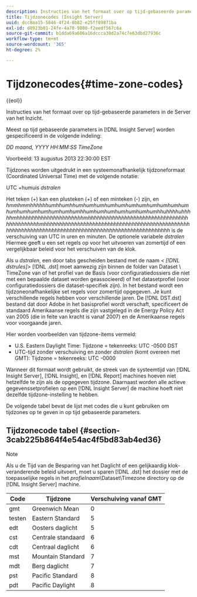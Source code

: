 ```yaml
---
description: Instructies van het formaat over op tijd-gebaseerde parameters in de Server van het Inzicht.
title: Tijdzonecodes (Insight Server)
uuid: dcc8aa15-5846-4f24-8b82-e25ff89871ba
exl-id: d8923b01-24fe-4a70-9800-f2eedf567c6a
source-git-commit: b1dda69a606a16dccca30d2a74c7e63dbd27936c
workflow-type: tm+mt
source-wordcount: '365'
ht-degree: 2%

---
```


# Tijdzonecodes{#time-zone-codes}

{{eol}}

Instructies van het formaat over op tijd-gebaseerde parameters in de Server van het Inzicht.

Meest op tijd gebaseerde parameters in [!DNL Insight Server] worden gespecificeerd in de volgende indeling:

*DD maand, YYYY HH:MM:SS TimeZone*

Voorbeeld: 13 augustus 2013 22:30:00 EST

Tijdzones worden uitgedrukt in een systeemonafhankelijk tijdzoneformaat (Coordinated Universal Time) met de volgende notatie:

UTC +humuis *dstralen*

Het teken (+) kan een plusteken (+) of een minteken (-) zijn, en *hmmhmmhhhhhhumhhumhhumhumhumhumhumhumhumhumhumhumhumhumhumhumhumhumhumhumhhumhumhumhumhumhumhumhhuhhhhuhhhhhmhhhhhhhhhhhhhhhhhhhhhhmhhhhhhhhhhhhhhhhhhhhhhhhhhhhhhhhhhhhhhhhhhhhmhhhhhhhhhhhhhhhhhhhhhhhhhhhhhhhhhhhhhhhhhhhhhhhhhhhhhhhhhhhhhhhhhhhhhhhhhhhhhhhhhhhhhhhhhhhhhhhhhhhhhh* is de verschuiving van UTC in uren en minuten. De optionele variabele *dstralen* Hiermee geeft u een set regels op voor het uitvoeren van zomertijd of een vergelijkbaar beleid voor het verschuiven van de klok.

Als u *dstralen*, een door tabs gescheiden bestand met de naam *&lt; [!DNL dstrules]>* [!DNL .dst] moet aanwezig zijn binnen de folder van Dataset \ TimeZone van of het profiel van de Basis (voor configuratiedossiers die niet met een bepaalde dataset worden geassocieerd) of het datasetprofiel (voor configuratiedossiers die dataset-specifiek zijn). In het bestand wordt een tijdzoneonafhankelijke set regels voor zomertijd opgegeven. Je kunt verschillende regels hebben voor verschillende jaren. De [!DNL DST.dst] bestand dat door Adobe in het basisprofiel wordt verschaft, specificeert de standaard Amerikaanse regels die zijn vastgelegd in de Energy Policy Act van 2005 (die in feite van kracht is vanaf 2007) en de Amerikaanse regels voor voorgaande jaren.

Hier worden voorbeelden van tijdzone-items vermeld:

* U.S. Eastern Daylight Time: Tijdzone = tekenreeks: UTC -0500 DST
* UTC-tijd zonder verschuiving en zonder *dstralen* (komt overeen met GMT): Tijdzone = tekenreeks: UTC -0000

Wanneer dit formaat wordt gebruikt, de streek van de systeemtijd van [!DNL Insight Server], [!DNL Insight], en [!DNL Report] machines hoeven niet hetzelfde te zijn als de opgegeven tijdzone. Daarnaast worden alle actieve gegevenssetprofielen op een [!DNL Insight Server] de machine hoeft niet dezelfde tijdzone-instelling te hebben.

De volgende tabel bevat de lijst met codes die u kunt gebruiken om tijdzones op te geven in op tijd gebaseerde parameters.

## Tijdzonecode tabel {#section-3cab225b864f4e54ac4f5bd83ab4ed36}

>[!NOTE]
>
>Als u de Tijd van de Besparing van het Daglicht of een gelijkaardig klok-veranderende beleid uitvoert, moet u sparen [!DNL .dst] het dossier met de toepasselijke regels in het *profielnaam*\Dataset\Timezone directory op de [!DNL Insight Server] machine.

| Code | Tijdzone | Verschuiving vanaf GMT |
|---|---|---|
| gmt | Greenwich Mean | 0 |
| testen | Eastern Standard | 5 |
| edt | Oosters daglicht | 5 |
| cst | Centrale standaard | 6 |
| cdt | Centraal daglicht | 6 |
| mst | Mountain Standard | 7 |
| mdt | Berg daglicht | 7 |
| pst | Pacific Standard | 8 |
| pdt | Pacific Daylight | 8 |
